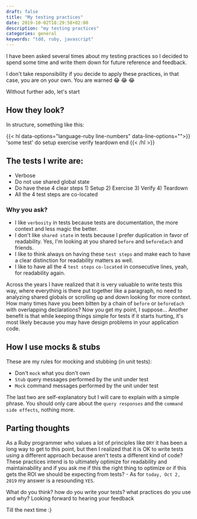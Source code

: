 ```yaml
---
draft: false
title: "My testing practices"
date: 2019-10-02T18:29:58+02:00
description: "my testing practices"
categories: general
keywords: "tdd, ruby, javascript"
---
```


I have been asked several times about my testing practices so I decided to spend some time and write them down for future reference and feedback.

I don't take responsibility if you decide to apply these practices, in that case, you are on your own. You are warned :joy: :joy: :joy:

Without further ado, let's start

## How they look?

In structure, something like this:

{{< hl data-options="language-ruby line-numbers" data-line-options="">}}
 'some test' do
 setup
 exercise
 verify
 teardown
end
{{< /hl >}}

## The tests I write are:

- Verbose
- Do not use shared global state
- Do have these 4 clear steps 1) Setup 2) Exercise 3) Verify 4) Teardown
- All the 4 test steps are co-located

### Why you ask?

- I like `verbosity` in tests because tests are documentation, the more context and less magic the better.
- I don't like `shared state` in tests because I prefer duplication in favor of readability. Yes, I'm looking at you shared `before` and `beforeEach` and friends.
- I like to think always on having these `test steps` and make each to have a clear distinction for readability matters as well.
- I like to have all the 4 `test steps` `co-located` in consecutive lines, yeah, for readability again.

Across the years I have realized that it is very valuable to write tests this way, where everything is there put together like a paragraph, no need to analyzing shared globals or scrolling up and down looking for more context. How many times have you been bitten by a chain of `before` or `beforeEach` with overlapping declarations? Now you get my point, I suppose... Another benefit is that while keeping things simple for tests if it starts hurting, it's most likely because you may have design problems in your application code.

## How I use mocks & stubs

These are my rules for mocking and stubbing (in unit tests):

- Don't `mock` what you don't own
- `Stub` query messages performed by the unit under test
- `Mock` command messages performed by the unit under test

The last two are self-explanatory but I will care to explain with a simple phrase. You should only care about the `query responses` and the `command side effects`, nothing more.

## Parting thoughts

As a Ruby programmer who values a lot of principles like `DRY` it has been a long way to get to this point, but then I realized that it is OK to write tests using a different approach because aren't tests a different kind of code? These practices intend is to ultimately optimize for readability and maintainability and if you ask me if this the right thing to optimize or if this gets the ROI we should be expecting from tests? - As for `today, Oct 2, 2019` my answer is a resounding `YES`.

What do you think? how do you write your tests? what practices do you use and why? 
Looking forward to hearing your feedback

Till the next time :}
